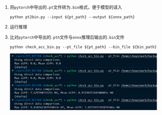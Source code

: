 1. 将`pytorch`中导出的`.pt`文件转为`.bin`格式，便于模型的读入

   ```shell
   python pt2bin.py --input ${pt_path} --output ${onnx_path}
   ```

2. 运行推理

3. 比对`pytorch`中导出的`.pth`文件与`onnx`推理后输出的`.bin`文件

   ```shell
   python check_acc_bin.py --pt_file ${pt_path} --bin_file ${bin_path}
   ```

   ![image-20230910025404576](./assets/image-20230910025404576.png)

